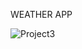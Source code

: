 WEATHER APP

![Project3](https://user-images.githubusercontent.com/62358510/128613716-d099a2c1-d8b3-4c85-8423-a3090d6ebc28.png)
